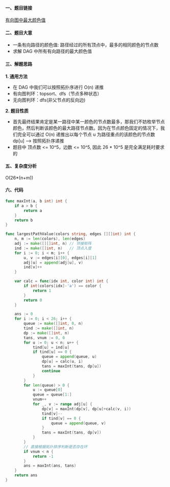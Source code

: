#### 一、题目链接
[有向图中最大颜色值](https://leetcode-cn.com/problems/largest-color-value-in-a-directed-graph/)

#### 二、题目大意
- 一条有向路径的颜色值: 路径经过的所有顶点中，最多的相同颜色的节点数
- 求解 DAG 中所有有向路径的最大颜色值

#### 三、解题思路
**1. 通用方法**
- 在 DAG 中我们可以按照拓扑序进行 O(n) 递推
- 有向图判环：topsort、dfs（节点多种状态）
- 无向图判环：dfs(非父节点的反向边)

**2. 题目性质**
- 首先最终结果肯定是某一路径中某一颜色的节点数最多，那我们不妨枚举节点颜色，然后判断该颜色的最大路径节点数。因为在节点颜色固定的情况下，我们完全可以通过 O(n) 递推出以每个节点 u 为路径重点的该颜色的节点数 dp[u] --> 按照拓扑序递推
- 题目中 顶点数 <= 10^5，边数 <= 10^5, 因此 26 * 10^5 是完全满足耗时要求的

#### 五、复杂度分析
O(26*(n+m))

#### 六、代码
```go
func maxInt(a, b int) int {
	if a > b {
		return a
	}
	return b
}

func largestPathValue(colors string, edges [][]int) int {
	n, m := len(colors), len(edges)
	adj := make([][]int, n) // 邻接矩阵
	ind := make([]int, n)   // 顶点入度
	for i := 0; i < m; i++ {
		u, v := edges[i][0], edges[i][1]
		adj[u] = append(adj[u], v)
		ind[v]++
	}

	var calc = func(idx int, color int) int {
		if int(colors[idx]-'a') == color {
			return 1
		}
		return 0
	}

	ans := 0
	for i := 0; i < 26; i++ {
		queue := make([]int, 0, n)
		tind := make([]int, n)
		dp := make([]int, n)
		tans, vnum := 0, 0
		for u := 0; u < n; u++ {
			tind[u] = ind[u]
			if tind[u] == 0 {
				queue = append(queue, u)
				dp[u] = calc(u, i)
				tans = maxInt(tans, dp[u])
				continue
			}
		}
		for len(queue) > 0 {
			u := queue[0]
			queue = queue[1:]
			vnum++
			for _, v := range adj[u] {
				dp[v] = maxInt(dp[v], dp[u]+calc(v, i))
				tind[v]--
				if tind[v] == 0 {
					queue = append(queue, v)
				}
				tans = maxInt(tans, dp[v])
			}
		}
		// 直接根据拓扑排序判断是否存在环
		if vnum < n {
			return -1
		}
		ans = maxInt(ans, tans)
	}
	return ans
}
```